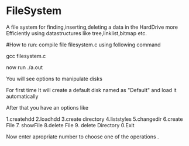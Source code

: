 # FileSystem
A file system for finding,inserting,deleting a data in the HardDrive more Efficiently using datastructures like tree,linklist,bitmap etc. 

#How to run:
  compile file filesystem.c using following command
  
  gcc filesystem.c 
  
  now run ./a.out
  
  You will see options to manipulate disks
  
  For first time It will create a default disk named as "Default" and load it automatically
  
  After that you have an options like
  
  1.createhdd	2.loadhdd	3.create directory	4.liststyles	5.changedir	 6.create File 	 7. showFile 8.delete File 9. delete Directory 0.Exit
  
  Now enter apropriate number to choose one of the operations .
  
  
